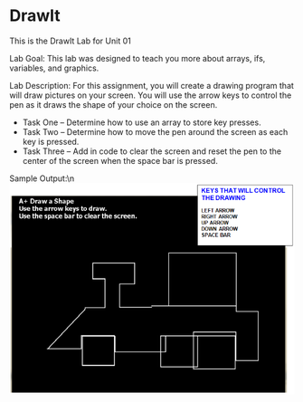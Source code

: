 # DrawIt
This is the DrawIt Lab for Unit 01

Lab Goal: This lab was designed to teach you more about arrays, ifs, variables, and graphics.

Lab Description:  For this assignment, you will create a drawing program that will draw pictures on your screen.  You will use the arrow keys to control the pen as it draws the shape of your choice on the screen.  

* Task One – Determine how to use an array to store key presses.
* Task Two – Determine how to move the pen around the screen as each key is pressed.
* Task Three – Add in code to clear the screen and reset the pen to the center of the screen when the space bar is pressed.

Sample Output:\n
![sample](DrawItSample.png)
